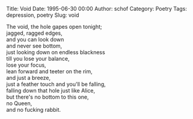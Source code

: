 Title: Void
Date: 1995-06-30 00:00
Author: schof
Category: Poetry
Tags: depression, poetry
Slug: void

The void, the hole gapes open tonight;  
jagged, ragged edges,  
and you can look down  
and never see bottom,  
just looking down on endless blackness  
till you lose your balance,  
lose your focus,  
lean forward and teeter on the rim,  
and just a breeze,  
just a feather touch and you'll be falling,  
falling down that hole just like Alice,  
but there's no bottom to this one,  
no Queen,  
and no fucking rabbit.

